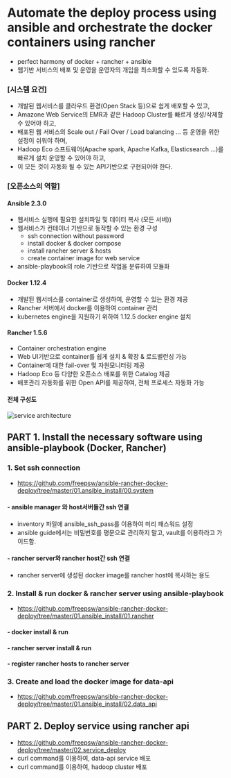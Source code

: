 # Automate the deploy process using ansible and orchestrate the docker containers using rancher
- perfect harmony of docker + rancher + ansible
- 웹기반 서비스의 배포 및 운영을 운영자의 개입을 최소화할 수 있도록 자동화.

### [시스템 요건]
-  개발된 웹서비스를 클라우드 환경(Open Stack 등)으로 쉽게 배포할 수 있고,
-  Amazone Web Service의 EMR과 같은 Hadoop Cluster를 빠르게 생성/삭제할 수 있어야 하고,
-  배포된 웹 서비스의 Scale out / Fail Over / Load balancing … 등 운영을 위한 설정이 쉬워야 하며,
-  Hadoop Eco 소프트웨어(Apache spark, Apache Kafka, Elasticsearch …)를 빠르게 설치 운영할 수 있어야 하고,
-  이 모든 것이 자동화 될 수 있는 API기반으로 구현되어야 한다.


### [오픈소스의 역할]
#### Ansible 2.3.0
- 웹서비스 실행에 필요한 설치파일 및 데이터 복사 (모든 서버))
- 웹서비스가 컨테이너 기반으로 동작할 수 있는 환경 구성
  - ssh connection without password
  - install docker & docker compose
  - install rancher server & hosts
  - create container image for web service
- ansible-playbook의 role 기반으로 작업을 분류하여 모듈화

#### Docker 1.12.4
- 개발된 웹서비스를 container로 생성하여, 운영할 수 있는 환경 제공
- Rancher 서버에서 docker를 이용하여 container 관리
- kubernetes engine을 지원하기 위하여 1.12.5 docker engine 설치

#### Rancher 1.5.6
- Container orchestration engine
- Web UI기반으로 container를 쉽게 설치 & 확장 & 로드밸런싱 가능
- Container에 대한 fail-over 및 자원모니터링 제공
- Hadoop Eco 등 다양한 오픈소스 배포를 위한 Catalog 제공
- 배포관리 자동화를 위한 Open API를 제공하여, 전체 프로세스 자동화 가능

#### 전체 구성도
![service architecture](/path/to/img.jpg)

## PART 1. Install the necessary software using ansible-playbook (Docker, Rancher)

### 1. Set ssh connection
- https://github.com/freepsw/ansible-rancher-docker-deploy/tree/master/01.ansible_install/00.system

#### - ansible manager 와 host서버들간 ssh 연결
  - inventory 파일에 ansible_ssh_pass를 이용하여 미리 패스워드 설정
  - ansible guide에서는 비밀번호를 평문으로 관리하지 말고, vault를 이용하라고 가이드함.

####  - rancher server와 rancher host간 ssh 연결
  - rancher server에 생성된 docker image를 rancher host에 복사하는 용도

### 2. Install & run docker & rancher server using ansible-playbook
- https://github.com/freepsw/ansible-rancher-docker-deploy/tree/master/01.ansible_install/01.rancher

#### - docker install & run

#### - rancher server install & run

#### - register rancher hosts to rancher server


### 3. Create and load the docker image for data-api
- https://github.com/freepsw/ansible-rancher-docker-deploy/tree/master/01.ansible_install/02.data_api


## PART 2. Deploy service using rancher api
- https://github.com/freepsw/ansible-rancher-docker-deploy/tree/master/02.service_deploy
- curl command를 이용하여, data-api service 배포
- curl command를 이용하여, hadoop cluster 배포
